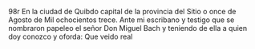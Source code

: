 98r En la ciudad de Quibdo capital de la provincia del Sitio o once de Agosto de Mil ochocientos trece. Ante mi escribano y testigo que se nombraron papeleo el señor Don Miguel Bach y teniendo de ella a quien doy conozco y oforda: Que veido real